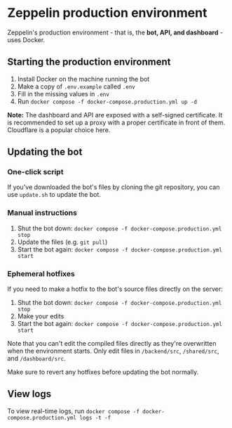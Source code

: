 # Zeppelin production environment
Zeppelin's production environment - that is, the **bot, API, and dashboard** - uses Docker.

## Starting the production environment
1. Install Docker on the machine running the bot
2. Make a copy of `.env.example` called `.env`
3. Fill in the missing values in `.env`
4. Run `docker compose -f docker-compose.production.yml up -d`

**Note:** The dashboard and API are exposed with a self-signed certificate. It is recommended to set up a proxy with a proper certificate in front of them. Cloudflare is a popular choice here.

## Updating the bot

### One-click script
If you've downloaded the bot's files by cloning the git repository, you can use `update.sh` to update the bot.

### Manual instructions
1. Shut the bot down: `docker compose -f docker-compose.production.yml stop`
2. Update the files (e.g. `git pull`)
3. Start the bot again: `docker compose -f docker-compose.production.yml start`

### Ephemeral hotfixes
If you need to make a hotfix to the bot's source files directly on the server:
1. Shut the bot down: `docker compose -f docker-compose.production.yml stop`
2. Make your edits
3. Start the bot again: `docker compose -f docker-compose.production.yml start`

Note that you can't edit the compiled files directly as they're overwritten when the environment starts.
Only edit files in `/backend/src`, `/shared/src`, and `/dashboard/src`.

Make sure to revert any hotfixes before updating the bot normally.

## View logs
To view real-time logs, run `docker compose -f docker-compose.production.yml logs -t -f`
